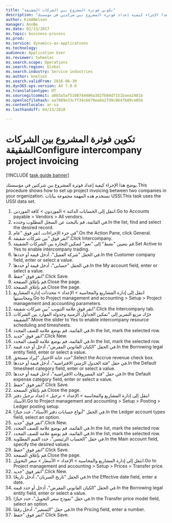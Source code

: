 ```yaml
--- 
title: "تكوين فوترة المشروع بين الشركات الشقيقة"
description: "يوضح هذا الإجراء كيفية إعداد فوترة المشروع بين شركتين في مؤسستك."
author: KimANelson
manager: AnnBe
ms.date: 02/13/2017
ms.topic: business-process
ms.prod: 
ms.service: dynamics-ax-applications
ms.technology: 
audience: Application User
ms.reviewer: twheeloc
ms.search.scope: Operations
ms.search.region: Global
ms.search.industry: Service industries
ms.author: knelson
ms.search.validFrom: 2016-06-30
ms.dyn365.ops.version: AX 7.0.0
ms.translationtype: HT
ms.sourcegitcommit: a8b5a5af5108744406a3d2fb84d7151baea2481b
ms.openlocfilehash: aa7889e33cff34c6679ea6e2f99c8647b89ce05b
ms.contentlocale: ar-sa
ms.lasthandoff: 04/13/2018

---
```

# <a name="configure-intercompany-project-invoicing"></a><span data-ttu-id="8a5d9-103">تكوين فوترة المشروع بين الشركات الشقيقة</span><span class="sxs-lookup"><span data-stu-id="8a5d9-103">Configure intercompany project invoicing</span></span>

[!INCLUDE [task guide banner](../../includes/task-guide-banner.md)]

<span data-ttu-id="8a5d9-104">يوضح هذا الإجراء كيفية إعداد فوترة المشروع بين شركتين في مؤسستك.</span><span class="sxs-lookup"><span data-stu-id="8a5d9-104">This procedure shows how to set up project invoicing between two companies in your organization.</span></span> <span data-ttu-id="8a5d9-105">تستخدم هذه المهمة مجموعة بيانات USSI.</span><span class="sxs-lookup"><span data-stu-id="8a5d9-105">This task uses the USSI data set.</span></span>

1. <span data-ttu-id="8a5d9-106">انتقل إلى الحسابات الدائنة > الموردون > كافة الموردين.</span><span class="sxs-lookup"><span data-stu-id="8a5d9-106">Go to Accounts payable > Vendors > All vendors.</span></span>
2. <span data-ttu-id="8a5d9-107">في القائمة، قم بالبحث عن السجل المطلوب وحدده.</span><span class="sxs-lookup"><span data-stu-id="8a5d9-107">In the list, find and select the desired record.</span></span>
3. <span data-ttu-id="8a5d9-108">في جزء الإجراءات، انقر فوق "عام".</span><span class="sxs-lookup"><span data-stu-id="8a5d9-108">On the Action Pane, click General.</span></span>
4. <span data-ttu-id="8a5d9-109">انقر فوق "بين شركات شقيقة".</span><span class="sxs-lookup"><span data-stu-id="8a5d9-109">Click Intercompany.</span></span>
5. <span data-ttu-id="8a5d9-110">قم بتعيين "نشط" إلى "نعم" لتمكين التجارة بين الشركات الشقيقة.</span><span class="sxs-lookup"><span data-stu-id="8a5d9-110">Set Active to Yes to enable intercompany trading.</span></span>
6. <span data-ttu-id="8a5d9-111">في الحقل "شركة العميل"، أدخل قيمة أو حددها.</span><span class="sxs-lookup"><span data-stu-id="8a5d9-111">In the Customer company field, enter or select a value.</span></span>
7. <span data-ttu-id="8a5d9-112">في الحقل "حسابي"، أدخل قيمة أو حددها.</span><span class="sxs-lookup"><span data-stu-id="8a5d9-112">In the My account field, enter or select a value.</span></span>
8. <span data-ttu-id="8a5d9-113">انقر فوق "حفظ".</span><span class="sxs-lookup"><span data-stu-id="8a5d9-113">Click Save.</span></span>
9. <span data-ttu-id="8a5d9-114">قم بإغلاق الصفحة.</span><span class="sxs-lookup"><span data-stu-id="8a5d9-114">Close the page.</span></span>
10. <span data-ttu-id="8a5d9-115">قم بإغلاق الصفحة.</span><span class="sxs-lookup"><span data-stu-id="8a5d9-115">Close the page.</span></span>
11. <span data-ttu-id="8a5d9-116">انتقل إلى إدارة المشاريع‬ والمحاسبة > الإعداد > محددات إدارة المشاريع ومحاسبتها‬.</span><span class="sxs-lookup"><span data-stu-id="8a5d9-116">Go to Project management and accounting > Setup > Project management and accounting parameters.</span></span>
12. <span data-ttu-id="8a5d9-117">انقر فوق علامة التبويب "بين شركات شقيقة".</span><span class="sxs-lookup"><span data-stu-id="8a5d9-117">Click the Intercompany tab.</span></span>
13. <span data-ttu-id="8a5d9-118">حرّك مربع التمرير إلى "تمكين الجداول الزمنية وجدولة الموارد بين الشركات الشقيقة‬".</span><span class="sxs-lookup"><span data-stu-id="8a5d9-118">Move the slider to Yes to enable intercompany resource scheduling and timesheets.</span></span>
14. <span data-ttu-id="8a5d9-119">في القائمة، قم بوضع علامة للصف المحدد.</span><span class="sxs-lookup"><span data-stu-id="8a5d9-119">In the list, mark the selected row.</span></span>
15. <span data-ttu-id="8a5d9-120">انقر فوق "جديد".</span><span class="sxs-lookup"><span data-stu-id="8a5d9-120">Click New.</span></span>
16. <span data-ttu-id="8a5d9-121">في القائمة، قم بوضع علامة للصف المحدد.</span><span class="sxs-lookup"><span data-stu-id="8a5d9-121">In the list, mark the selected row.</span></span>
17. <span data-ttu-id="8a5d9-122">في الحقل "الكيان القانوني المقرض‬"، أدخل أو حدد قيمة.</span><span class="sxs-lookup"><span data-stu-id="8a5d9-122">In the Borrowing legal entity field, enter or select a value.</span></span>
18. <span data-ttu-id="8a5d9-123">حدد خانة الاختيار "إيراد مستحق‬".</span><span class="sxs-lookup"><span data-stu-id="8a5d9-123">Select the Accrue revenue check box.</span></span>
19. <span data-ttu-id="8a5d9-124">في حقل "فئة الجدول الزمني الافتراضية‬"، أدخل قيمة أو حددها.</span><span class="sxs-lookup"><span data-stu-id="8a5d9-124">In the Default timesheet category field, enter or select a value.</span></span>
20. <span data-ttu-id="8a5d9-125">في حقل "فئة المصروفات الافتراضية‬"، أدخل قيمة أو حددها.</span><span class="sxs-lookup"><span data-stu-id="8a5d9-125">In the Default expense category field, enter or select a value.</span></span>
21. <span data-ttu-id="8a5d9-126">انقر فوق "حفظ".</span><span class="sxs-lookup"><span data-stu-id="8a5d9-126">Click Save.</span></span>
22. <span data-ttu-id="8a5d9-127">قم بإغلاق الصفحة.</span><span class="sxs-lookup"><span data-stu-id="8a5d9-127">Close the page.</span></span>
23. <span data-ttu-id="8a5d9-128">انتقل إلى إدارة المشاريع والمحاسبة > الإعداد > ترحيل > إعداد ترحيل دفتر الأستاذ.</span><span class="sxs-lookup"><span data-stu-id="8a5d9-128">Go to Project management and accounting > Setup > Posting > Ledger posting setup.</span></span>
24. <span data-ttu-id="8a5d9-129">في الحقل "أنواع حسابات دفتر الأستاذ"، حدد خيارًا.</span><span class="sxs-lookup"><span data-stu-id="8a5d9-129">In the Ledger account types field, select an option.</span></span>
25. <span data-ttu-id="8a5d9-130">انقر فوق "جديد".</span><span class="sxs-lookup"><span data-stu-id="8a5d9-130">Click New.</span></span>
26. <span data-ttu-id="8a5d9-131">في القائمة، قم بوضع علامة للصف المحدد.</span><span class="sxs-lookup"><span data-stu-id="8a5d9-131">In the list, mark the selected row.</span></span>
27. <span data-ttu-id="8a5d9-132">في القائمة، قم بوضع علامة للصف المحدد.</span><span class="sxs-lookup"><span data-stu-id="8a5d9-132">In the list, mark the selected row.</span></span>
28. <span data-ttu-id="8a5d9-133">في حقل "الحساب الرئيسي"، حدد القيم المطلوبة.</span><span class="sxs-lookup"><span data-stu-id="8a5d9-133">In the Main account field, specify the desired values.</span></span>
29. <span data-ttu-id="8a5d9-134">انقر فوق "حفظ".</span><span class="sxs-lookup"><span data-stu-id="8a5d9-134">Click Save.</span></span>
30. <span data-ttu-id="8a5d9-135">قم بإغلاق الصفحة.</span><span class="sxs-lookup"><span data-stu-id="8a5d9-135">Close the page.</span></span>
31. <span data-ttu-id="8a5d9-136">انتقل إلى إدارة المشاريع والمحاسبة > الإعداد > الأسعار > سعر التحويل.</span><span class="sxs-lookup"><span data-stu-id="8a5d9-136">Go to Project management and accounting > Setup > Prices > Transfer price.</span></span>
32. <span data-ttu-id="8a5d9-137">انقر فوق "جديد".</span><span class="sxs-lookup"><span data-stu-id="8a5d9-137">Click New.</span></span>
33. <span data-ttu-id="8a5d9-138">في الحقل "تاريخ السريان"، أدخل تاريخًا.</span><span class="sxs-lookup"><span data-stu-id="8a5d9-138">In the Effective date field, enter a date.</span></span>
34. <span data-ttu-id="8a5d9-139">في الحقل "الكيان القانوني المقرض‬"، أدخل أو حدد قيمة.</span><span class="sxs-lookup"><span data-stu-id="8a5d9-139">In the Borrowing legal entity field, enter or select a value.</span></span>
35. <span data-ttu-id="8a5d9-140">في حقل "نموذج سعر التحويل"، حدد خيارًا.</span><span class="sxs-lookup"><span data-stu-id="8a5d9-140">In the Transfer price model field, select an option.</span></span>
36. <span data-ttu-id="8a5d9-141">في حقل "التسعير‬"، أدخل رقمًا.</span><span class="sxs-lookup"><span data-stu-id="8a5d9-141">In the Pricing field, enter a number.</span></span>
37. <span data-ttu-id="8a5d9-142">انقر فوق "حفظ".</span><span class="sxs-lookup"><span data-stu-id="8a5d9-142">Click Save.</span></span>



